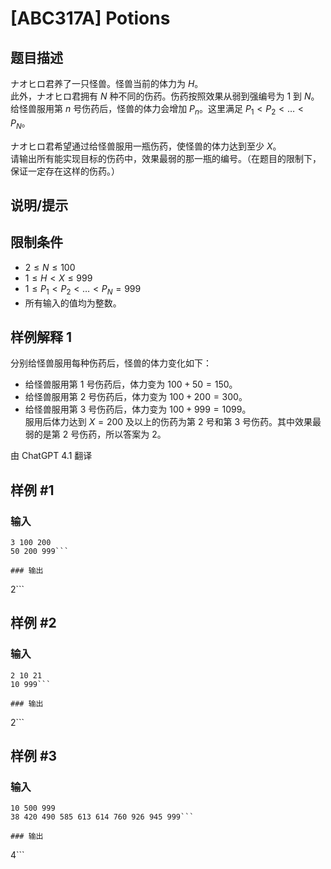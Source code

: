 # [ABC317A] Potions

## 题目描述

ナオヒロ君养了一只怪兽。怪兽当前的体力为 $H$。  
此外，ナオヒロ君拥有 $N$ 种不同的伤药。伤药按照效果从弱到强编号为 $1$ 到 $N$。  
给怪兽服用第 $n$ 号伤药后，怪兽的体力会增加 $P_n$。这里满足 $P_1 < P_2 < \dots < P_N$。

ナオヒロ君希望通过给怪兽服用一瓶伤药，使怪兽的体力达到至少 $X$。  
请输出所有能实现目标的伤药中，效果最弱的那一瓶的编号。（在题目的限制下，保证一定存在这样的伤药。）

## 说明/提示

## 限制条件

- $2 \leq N \leq 100$
- $1 \leq H < X \leq 999$
- $1 \leq P_1 < P_2 < \dots < P_N = 999$
- 所有输入的值均为整数。

## 样例解释 1

分别给怪兽服用每种伤药后，怪兽的体力变化如下：  
- 给怪兽服用第 $1$ 号伤药后，体力变为 $100 + 50 = 150$。  
- 给怪兽服用第 $2$ 号伤药后，体力变为 $100 + 200 = 300$。  
- 给怪兽服用第 $3$ 号伤药后，体力变为 $100 + 999 = 1099$。  
服用后体力达到 $X = 200$ 及以上的伤药为第 $2$ 号和第 $3$ 号伤药。其中效果最弱的是第 $2$ 号伤药，所以答案为 $2$。

由 ChatGPT 4.1 翻译

## 样例 #1

### 输入

```
3 100 200
50 200 999```

### 输出

```
2```

## 样例 #2

### 输入

```
2 10 21
10 999```

### 输出

```
2```

## 样例 #3

### 输入

```
10 500 999
38 420 490 585 613 614 760 926 945 999```

### 输出

```
4```

